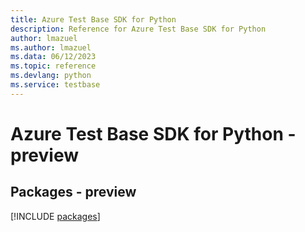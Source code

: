 ```yaml
---
title: Azure Test Base SDK for Python
description: Reference for Azure Test Base SDK for Python
author: lmazuel
ms.author: lmazuel
ms.data: 06/12/2023
ms.topic: reference
ms.devlang: python
ms.service: testbase
---
```

# Azure Test Base SDK for Python - preview
## Packages - preview
[!INCLUDE [packages](test-base-index.md)]